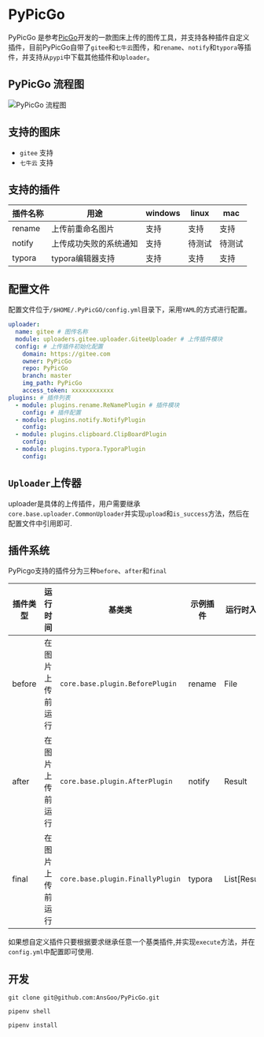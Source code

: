 # PyPicGo

PyPicGo 是参考[PicGo](https://github.com/PicGo/PicGo-Core)开发的一款图床上传的图传工具，并支持各种插件自定义插件，目前PyPicGo自带了`gitee`和`七牛云`图传，和`rename`、`notify`和`typora`等插件，并支持从`pypi`中下载其他插件和`Uploader`。

## PyPicGo 流程图

![PyPicGo 流程图](https://gitee.com/Ranger313/pbed/raw/master/img/ce9da59dc0436393cd8cca6b66a14f7d-image-20210811084828473-07add3.png)


## 支持的图床

- `gitee` 支持
- `七牛云` 支持

## 支持的插件

|插件名称|用途|windows|linux|mac|
|--|--|--|--|--|
|rename|上传前重命名图片|支持|支持|支持|
|notify|上传成功失败的系统通知|支持|待测试|待测试|
|typora|typora编辑器支持|支持|支持|支持|

## 配置文件

配置文件位于`/$HOME/.PyPicGO/config.yml`目录下，采用`YAML`的方式进行配置。

```yaml
uploader:
  name: gitee # 图传名称
  module: uploaders.gitee.uploader.GiteeUploader # 上传插件模块
  config: # 上传插件初始化配置
    domain: https://gitee.com
    owner: PyPicGo
    repo: PyPicGo
    branch: master
    img_path: PyPicGo
    access_token: xxxxxxxxxxxx
plugins: # 插件列表
  - module: plugins.rename.ReNamePlugin # 插件模块
    config: # 插件配置
  - module: plugins.notify.NotifyPlugin
    config:
  - module: plugins.clipboard.ClipBoardPlugin
    config:
  - module: plugins.typora.TyporaPlugin
    config:
```

## `Uploader`上传器

uploader是具体的上传插件，用户需要继承`core.base.uploader.CommonUploader`并实现`upload`和`is_success`方法，然后在配置文件中引用即可.

## 插件系统

PyPicgo支持的插件分为三种`before`、`after`和`final`

|插件类型|运行时间|基类类|示例插件|运行时入参|
|--|--|--|--|--|
|before|在图片上传前运行|`core.base.plugin.BeforePlugin`|rename|File|
|after|在图片上传前运行|`core.base.plugin.AfterPlugin`|notify|Result|
|final|在图片上传前运行|`core.base.plugin.FinallyPlugin`|typora|List[Result]|

如果想自定义插件只要根据要求继承任意一个基类插件,并实现`execute`方法，并在`config.yml`中配置即可使用.


## 开发

```shell
git clone git@github.com:AnsGoo/PyPicGo.git

pipenv shell

pipenv install
```